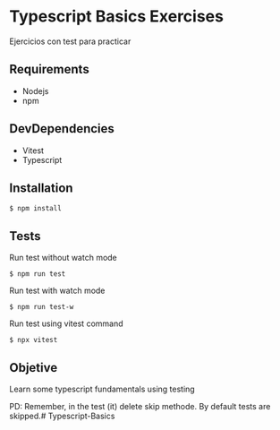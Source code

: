 # Typescript Basics Exercises

Ejercicios con test para practicar

## Requirements
- Nodejs
- npm

## DevDependencies
- Vitest
- Typescript

## Installation
```
$ npm install
```

## Tests
Run test without watch mode
```
$ npm run test
```

Run test with watch mode
```
$ npm run test-w
```

Run test using vitest command
```
$ npx vitest
```

## Objetive
Learn some typescript fundamentals using testing

PD: Remember, in the test (it) delete skip methode. By default tests are skipped.# Typescript-Basics
